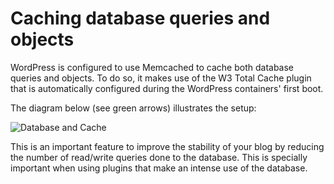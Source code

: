 # Caching database queries and objects

WordPress is configured to use Memcached to cache both database queries and objects. To do so, it makes use of the W3 Total Cache plugin that is automatically configured during the WordPress containers' first boot.

The diagram below (see green arrows) illustrates the setup:

![Database and Cache](img/database-and-cache.png)

This is an important feature to improve the stability of your blog by reducing the number of read/write queries done to the database. This is specially important when using plugins that make an intense use of the database.
